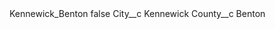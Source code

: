 <?xml version="1.0" encoding="UTF-8"?>
<CustomMetadata xmlns="http://soap.sforce.com/2006/04/metadata" xmlns:xsi="http://www.w3.org/2001/XMLSchema-instance" xmlns:xsd="http://www.w3.org/2001/XMLSchema">
    <label>Kennewick_Benton</label>
    <protected>false</protected>
    <values>
        <field>City__c</field>
        <value xsi:type="xsd:string">Kennewick</value>
    </values>
    <values>
        <field>County__c</field>
        <value xsi:type="xsd:string">Benton</value>
    </values>
</CustomMetadata>
